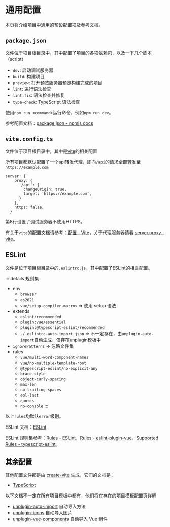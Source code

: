 # 通用配置
本页将介绍项目中通用的预设配置项及参考文档。

## `package.json`
文件位于项目根目录中，其中配置了项目的各项依赖包，以及一下几个脚本（script）

- `dev`: 启动调试服务器
- `build`: 构建项目
- `preview`: 打开预览服务器预览构建完成的项目
- `lint`: 进行语法检查
- `lint:fix`: 语法检查并修复
- `type-check`: TypeScript 语法检查

使用`npm run <command>`运行命令，例如`npm run dev`。

参考配置文档：[package.json - npmjs docs](https://docs.npmjs.com/cli/v7/configuring-npm/package-json)

## `vite.config.ts`
文件位于项目根目录中，其中是[vite](https://cn.vitejs.dev/)的相关配置

所有项目都默认配置了一个api转发代理，即向`/api`的请求全部转发至`https://example.com`
```ts{3-6}
server: {
    proxy: {
      '/api': {
        changeOrigin: true,
        target: 'https://example.com',
      }
    },
    https: false,
  }
```
第8行设置了调试服务器不使用HTTPS。

有关于`vite`的配置文档请参考：[配置 - Vite](https://cn.vitejs.dev/config/)，关于代理服务器请看 [server.proxy - vite](https://cn.vitejs.dev/config/#server-proxy)。

## ESLint
文件是位于项目根目录中的`.eslintrc.js`，其中配置了ESLint的相关配置。

::: details 规则集
- env
  * `browser`
  * `es2021`
  * `vue/setup-compiler-macros` => 使用 setup 语法
- extends
  * `eslint:recommended`
  * `plugin:vue/essential`
  * `plugin:@typescript-eslint/recommended`
  * `./.eslintrc-auto-import.json` => 不一定存在，由`unplugin-auto-import`自动生成，仅存在unplugin模板中
- `ignorePatterns` => 忽略文件集
- rules
  * `vue/multi-word-component-names`
  * `vue/no-multiple-template-root`
  * `@typescript-eslint/no-explicit-any`
  * `brace-style`
  * `object-curly-spacing`
  * `max-len`
  * `no-trailing-spaces`
  * `eol-last`
  * `quotes`
  * `no-console`
:::

以上`rules`均默认`error`级别。

ESLint 文档：[ESLint](https://eslint.org/)

ESLint 规则集参考：[Rules - ESLint](https://eslint.org/docs/rules/)，[Rules - eslint-plugin-vue](https://eslint.vuejs.org/rules/)，[Supported Rules - typescript-eslint](https://typescript-eslint.io/rules/)。

## 其余配置
其他配置文件都是由 [create-vite](https://www.npmjs.com/package/create-vite) 生成，它们的文档是：
- [TypeScript](https://www.typescriptlang.org/zh/)

以下文档不一定在所有项目模板中都有，他们将在存在的项目模板配置页详解
- [unplugin-auto-import](https://github.com/antfu/unplugin-auto-import) 自动导入方法
- [unplugin-icons](https://github.com/antfu/unplugin-icons) 自动导入图片
- [unplugin-vue-components](https://github.com/antfu/unplugin-vue-components) 自动导入 Vue 组件

